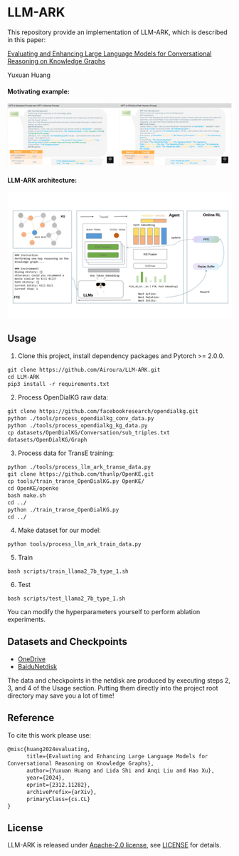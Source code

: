 # LLM-ARK
This repository provide an implementation of LLM-ARK, which is described in this paper:

[Evaluating and Enhancing Large Language Models for Conversational Reasoning on Knowledge Graphs](https://arxiv.org/abs/2312.11282)

Yuxuan Huang

#### Motivating example:

![image](source/figure1-2.jpg)

#### LLM-ARK architecture:
![image](source/figure3.jpg)

## Usage
1. Clone this project, install dependency packages and Pytorch >= 2.0.0.
```
git clone https://github.com/Airoura/LLM-ARK.git
cd LLM-ARK
pip3 install -r requirements.txt
```

2. Process OpenDialKG raw data:
```
git clone https://github.com/facebookresearch/opendialkg.git
python ./tools/process_opendialkg_conv_data.py
python ./tools/process_opendialkg_kg_data.py
cp datasets/OpenDialKG/Conversation/sub_triples.txt datasets/OpenDialKG/Graph
```

3. Process data for TransE training:
```
python ./tools/process_llm_ark_transe_data.py
git clone https://github.com/thunlp/OpenKE.git
cp tools/train_transe_OpenDialKG.py OpenKE/
cd OpenKE/openke 
bash make.sh
cd ../
python ./train_transe_OpenDialKG.py
cd ../
```

4. Make dataset for our model:
```
python tools/process_llm_ark_train_data.py

```

5. Train
```
bash scripts/train_llama2_7b_type_1.sh
```

6. Test
```
bash scripts/test_llama2_7b_type_1.sh
```

You can modify the hyperparameters yourself to perform ablation experiments.

## Datasets and Checkpoints
- [OneDrive](https://1drv.ms/u/s!Ag89Dbur-oW3fHOM1FpqixT_syI?e=xtX9Ah)
- [BaiduNetdisk](https://pan.baidu.com/s/1IeRWtf88WyL4T9kdtzjjdA?pwd=wdds)

The data and checkpoints in the netdisk are produced by executing steps 2, 3, and 4 of the Usage section. Putting them directly into the project root directory may save you a lot of time!


## Reference
To cite this work please use:
```
@misc{huang2024evaluating,
      title={Evaluating and Enhancing Large Language Models for Conversational Reasoning on Knowledge Graphs}, 
      author={Yuxuan Huang and Lida Shi and Anqi Liu and Hao Xu},
      year={2024},
      eprint={2312.11282},
      archivePrefix={arXiv},
      primaryClass={cs.CL}
}
```

## License
LLM-ARK is released under [Apache-2.0 license](https://www.apache.org/licenses/LICENSE-2.0), see [LICENSE](https://github.com/Aipura/LLM-ARK/blob/main/LICENSE) for details.
